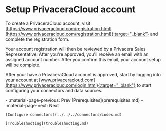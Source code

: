 # Setup PrivaceraCloud account

To create a PrivaceraCloud account, visit
[https://www.privaceracloud.com/registration.html](https://www.privaceracloud.com/registration.html){:target="_blank"} and complete the
registration form.

Your account registration will then be reviewed by a Privacera Sales
Representative. After you're approved, you'll receive an email with an assigned
account number. After you confirm this email, your account setup will be
complete.

After your have a PrivaceraCloud account is approved, start by logging into your account
at [www.privaceracloud.com](https://www.privaceracloud.com/login.html){:target="_blank"} to start configuring your connectors and data sources.


<div class="grid cards" markdown>
-   :material-page-previous: Prev [Prerequisites](prerequisites.md)
-   :material-page-next: Next

    [Configure connectors](../../../connectors/index.md)

    [Troubleshooting](troubleshooting.md)
</div>
